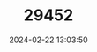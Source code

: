 ---
title: "29452"
category: "Bavayia exsuccida"
draft: false
date: 2024-02-22 13:03:50
languages:
  French: ["Bavayia des Forêts Sclérophyll"]
  English: ["Sclerophyll Bavayia"]
---